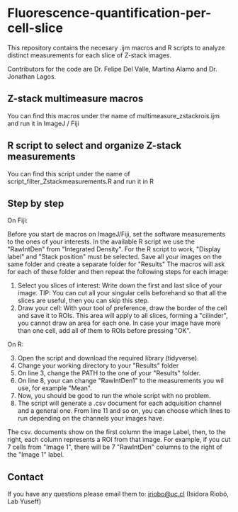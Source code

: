 # Fluorescence-quantification-per-cell-slice

This repository contains the necesary .ijm macros and R scripts to analyze distinct measurements for each slice of Z-stack images.

Contributors for the code are Dr. Felipe Del Valle, Martina Alamo and Dr. Jonathan Lagos.

## Z-stack multimeasure macros
You can find this macros under the name of multimeasure_zstackrois.ijm and run it in ImageJ / Fiji 

## R script to select and organize Z-stack measurements
You can find this script under the name of script_filter_Zstackmeasurements.R and run it in R

## Step by step

On Fiji:

Before you start de macros on ImageJ/Fiji, set the software measurements to the ones of your interests. In the available R script we use the "RawIntDen" from "Integrated Density". For the R script to work, "Display label" and "Stack position" must be selected.
Save all your images on the same folder and create a separate folder for "Results"
The macros will ask for each of these folder and then repeat the following steps for each image:
1. Select you slices of interest: Write down the first and last slice of your image. TIP: You can cut all your singular cells beforehand so that all the slices are useful, then you can skip this step.
2. Draw your cell: With your tool of preference, draw the border of the cell and save it to ROIs. This area will apply to all slices, forming a "cilinder", you cannot draw an area for each one. In case your image have more than one cell, add all of them to ROIs before pressing "OK".

On R:

3. Open the script and download the required library (tidyverse).
4. Change your working directory to your "Results" folder
5. On line 3, change the PATH to the one of your "Results" folder.
6. On line 8, your can change "RawIntDen1" to the measurements you wil use, for example "Mean".
7. Now, you should be good to run the whole script with no problem.
8. The script will generate a .csv document for each adquisition channel and a general one. From line 11 and so on, you can choose which lines to run depending on the channels your images have.

The csv. documents show on the first column the image Label, then, to the right, each column represents a ROI from that image. For example, if you cut 7 cells from "Image 1", there will be 7 "RawIntDen" columns to the right of the "Image 1" label.

## Contact
If you have any questions please email them to: iriobo@uc.cl (Isidora Riobó, Lab Yuseff)

